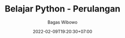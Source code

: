 ---
title: "Belajar Python - Perulangan"
date: 2022-02-09T19:20:30+07:00

tags: ['Python','Programming']
author: "Bagas Wibowo"
noSummary: false
featuredImage: "/article/python/basic/loop.jpg" 
---